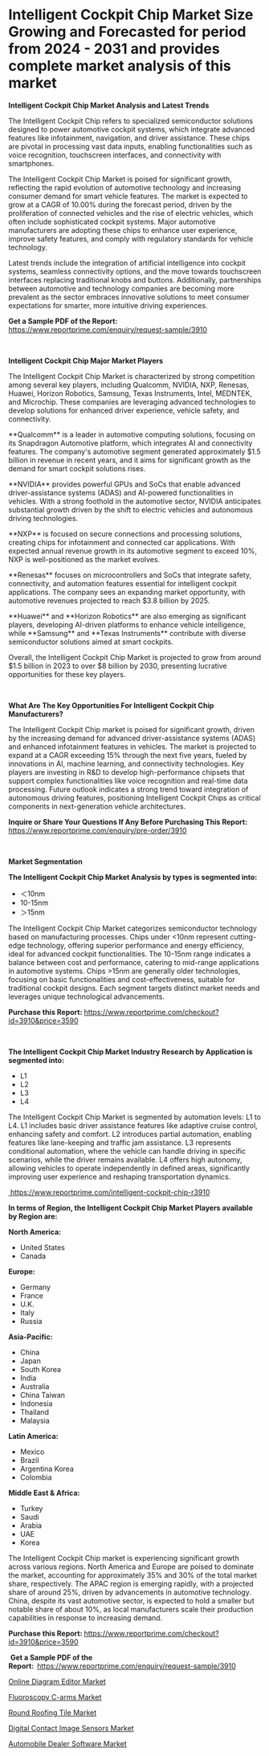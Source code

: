 <p><h1>Intelligent Cockpit Chip Market Size Growing and Forecasted for period from 2024 - 2031 and provides complete market analysis of this market</h1></p><p><strong>Intelligent Cockpit Chip Market Analysis and Latest Trends</strong></p>
<p><p>The Intelligent Cockpit Chip refers to specialized semiconductor solutions designed to power automotive cockpit systems, which integrate advanced features like infotainment, navigation, and driver assistance. These chips are pivotal in processing vast data inputs, enabling functionalities such as voice recognition, touchscreen interfaces, and connectivity with smartphones.</p><p>The Intelligent Cockpit Chip Market is poised for significant growth, reflecting the rapid evolution of automotive technology and increasing consumer demand for smart vehicle features. The market is expected to grow at a CAGR of 10.00% during the forecast period, driven by the proliferation of connected vehicles and the rise of electric vehicles, which often include sophisticated cockpit systems. Major automotive manufacturers are adopting these chips to enhance user experience, improve safety features, and comply with regulatory standards for vehicle technology.</p><p>Latest trends include the integration of artificial intelligence into cockpit systems, seamless connectivity options, and the move towards touchscreen interfaces replacing traditional knobs and buttons. Additionally, partnerships between automotive and technology companies are becoming more prevalent as the sector embraces innovative solutions to meet consumer expectations for smarter, more intuitive driving experiences.</p></p>
<p><strong>Get a Sample PDF of the Report:&nbsp;</strong> <a href="https://www.reportprime.com/enquiry/request-sample/3910">https://www.reportprime.com/enquiry/request-sample/3910</a></p>
<p>&nbsp;</p>
<p><strong>Intelligent Cockpit Chip Major Market Players</strong></p>
<p><p>The Intelligent Cockpit Chip Market is characterized by strong competition among several key players, including Qualcomm, NVIDIA, NXP, Renesas, Huawei, Horizon Robotics, Samsung, Texas Instruments, Intel, MEDNTEK, and Microchip. These companies are leveraging advanced technologies to develop solutions for enhanced driver experience, vehicle safety, and connectivity.</p><p>**Qualcomm** is a leader in automotive computing solutions, focusing on its Snapdragon Automotive platform, which integrates AI and connectivity features. The company's automotive segment generated approximately $1.5 billion in revenue in recent years, and it aims for significant growth as the demand for smart cockpit solutions rises.</p><p>**NVIDIA** provides powerful GPUs and SoCs that enable advanced driver-assistance systems (ADAS) and AI-powered functionalities in vehicles. With a strong foothold in the automotive sector, NVIDIA anticipates substantial growth driven by the shift to electric vehicles and autonomous driving technologies.</p><p>**NXP** is focused on secure connections and processing solutions, creating chips for infotainment and connected car applications. With expected annual revenue growth in its automotive segment to exceed 10%, NXP is well-positioned as the market evolves.</p><p>**Renesas** focuses on microcontrollers and SoCs that integrate safety, connectivity, and automation features essential for intelligent cockpit applications. The company sees an expanding market opportunity, with automotive revenues projected to reach $3.8 billion by 2025.</p><p>**Huawei** and **Horizon Robotics** are also emerging as significant players, developing AI-driven platforms to enhance vehicle intelligence, while **Samsung** and **Texas Instruments** contribute with diverse semiconductor solutions aimed at smart cockpits. </p><p>Overall, the Intelligent Cockpit Chip Market is projected to grow from around $1.5 billion in 2023 to over $8 billion by 2030, presenting lucrative opportunities for these key players.</p></p>
<p>&nbsp;</p>
<p><strong>What Are The Key Opportunities For Intelligent Cockpit Chip Manufacturers?</strong></p>
<p><p>The Intelligent Cockpit Chip market is poised for significant growth, driven by the increasing demand for advanced driver-assistance systems (ADAS) and enhanced infotainment features in vehicles. The market is projected to expand at a CAGR exceeding 15% through the next five years, fueled by innovations in AI, machine learning, and connectivity technologies. Key players are investing in R&D to develop high-performance chipsets that support complex functionalities like voice recognition and real-time data processing. Future outlook indicates a strong trend toward integration of autonomous driving features, positioning Intelligent Cockpit Chips as critical components in next-generation vehicle architectures.</p></p>
<p><strong>Inquire or Share Your Questions If Any Before Purchasing This Report:</strong> <a href="https://www.reportprime.com/enquiry/pre-order/3910">https://www.reportprime.com/enquiry/pre-order/3910</a></p>
<p>&nbsp;</p>
<p><strong>Market Segmentation</strong></p>
<p><strong>The Intelligent Cockpit Chip Market Analysis by types is segmented into:</strong></p>
<p><ul><li>＜10nm</li><li>10-15nm</li><li>＞15nm</li></ul></p>
<p><p>The Intelligent Cockpit Chip Market categorizes semiconductor technology based on manufacturing processes. Chips under <10nm represent cutting-edge technology, offering superior performance and energy efficiency, ideal for advanced cockpit functionalities. The 10-15nm range indicates a balance between cost and performance, catering to mid-range applications in automotive systems. Chips >15nm are generally older technologies, focusing on basic functionalities and cost-effectiveness, suitable for traditional cockpit designs. Each segment targets distinct market needs and leverages unique technological advancements.</p></p>
<p><strong>Purchase this Report:&nbsp;</strong><a href="https://www.reportprime.com/checkout?id=3910&price=3590">https://www.reportprime.com/checkout?id=3910&price=3590</a></p>
<p>&nbsp;</p>
<p><strong>The Intelligent Cockpit Chip Market Industry Research by Application is segmented into:</strong></p>
<p><ul><li>L1</li><li>L2</li><li>L3</li><li>L4</li></ul></p>
<p><p>The Intelligent Cockpit Chip Market is segmented by automation levels: L1 to L4. L1 includes basic driver assistance features like adaptive cruise control, enhancing safety and comfort. L2 introduces partial automation, enabling features like lane-keeping and traffic jam assistance. L3 represents conditional automation, where the vehicle can handle driving in specific scenarios, while the driver remains available. L4 offers high autonomy, allowing vehicles to operate independently in defined areas, significantly improving user experience and reshaping transportation dynamics.</p></p>
<p><a href="https://www.reportprime.com/intelligent-cockpit-chip-r3910">&nbsp;https://www.reportprime.com/intelligent-cockpit-chip-r3910</a></p>
<p><strong>In terms of Region, the Intelligent Cockpit Chip Market Players available by Region are:</strong></p>
<p>
    <p> <strong> North America: </strong>
        <ul>
            <li>United States</li>
            <li>Canada</li>
        </ul>
        </p> 
    <p> <strong> Europe: </strong>
        <ul>
            <li>Germany</li>
            <li>France</li>
            <li>U.K.</li>
            <li>Italy</li>
            <li>Russia</li>
        </ul>
        </p> 
    <p> <strong> Asia-Pacific: </strong>
        <ul>
            <li>China</li>
            <li>Japan</li>
            <li>South Korea</li>
            <li>India</li>
            <li>Australia</li>
            <li>China Taiwan</li>
            <li>Indonesia</li>
            <li>Thailand</li>
            <li>Malaysia</li>
        </ul>
        </p> 
    <p> <strong> Latin America: </strong>
        <ul>
            <li>Mexico</li>
            <li>Brazil</li>
            <li>Argentina Korea</li>
            <li>Colombia</li>
        </ul>
        </p> 
    <p> <strong> Middle East & Africa: </strong>
        <ul>
            <li>Turkey</li>
            <li>Saudi</li>
            <li>Arabia</li>
            <li>UAE</li>
            <li>Korea</li>
        </ul>
    </p>
    </p>
<p><p>The Intelligent Cockpit Chip market is experiencing significant growth across various regions. North America and Europe are poised to dominate the market, accounting for approximately 35% and 30% of the total market share, respectively. The APAC region is emerging rapidly, with a projected share of around 25%, driven by advancements in automotive technology. China, despite its vast automotive sector, is expected to hold a smaller but notable share of about 10%, as local manufacturers scale their production capabilities in response to increasing demand.</p></p>
<p><strong>Purchase this Report: </strong><a href="https://www.reportprime.com/checkout?id=3910&price=3590">https://www.reportprime.com/checkout?id=3910&price=3590</a></p>
<p>&nbsp;<strong>Get a Sample PDF of the Report:&nbsp;&nbsp;</strong><a href="https://www.reportprime.com/enquiry/request-sample/3910">https://www.reportprime.com/enquiry/request-sample/3910</a></p>
<p><strong></strong></p>
<p><p><a href="https://www.linkedin.com/pulse/online-diagram-editor-market-global-insights-sales-trends-etjve?trackingId=N%2BOr%2BzdaTaW23GUQSMEzEQ%3D%3D">Online Diagram Editor Market</a></p><p><a href="https://issuu.com/reportprime-2/docs/fluoroscopy-c-arms-market-size-2030_f736241a7b8395">Fluoroscopy C-arms Market</a></p><p><a href="https://issuu.com/reportprime-2/docs/round-roofing-tile-market-size-2030_4b3d1fb30df6cc">Round Roofing Tile Market</a></p><p><a href="https://github.com/Annahawkins697/Market-Research-Report-List-1/blob/main/digital-contact-image-sensors-market.md">Digital Contact Image Sensors Market</a></p><p><a href="https://www.linkedin.com/pulse/how-automobile-dealer-software-market-evolved-key-trends-czx3e?trackingId=KGua1unqQi%2BmPwgzRD%2F%2FAw%3D%3D">Automobile Dealer Software Market</a></p></p>